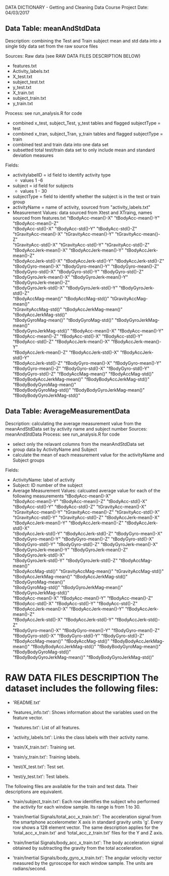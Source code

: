 DATA DICTIONARY - Getting and Cleaning Data Course Project
Date:  04/03/2017


Data Table:  meanAndStdData
---------------------------------------------------------------
Description:  combining the Test and Train subject mean and std data into a single tidy data set from the raw source files

Sources: Raw data (see RAW DATA FILES DESCRIPTION BELOW) 
- features.txt
- Activity_labels.txt
- X_test.txt
- subject_test.txt
- y_test.txt
- X_train.txt
- subject_train.txt
- y_train.txt

Process:  see run_analysis.R for code
- combined x_test, subject_Test, y_test tables and flagged subjectType = test
- combined x_tran, subject_Tran, y_train tables and flagged subjectType = train
- combined test and train data into one data set
- subsetted total test/train data set to only include mean and standard deviation measures

Fields:
- activitylabelID = id field to identify activity type
	+ values 1 -6
- subject = id field for subjects 
	+ values 1 - 30
- subjectType = field to identify whether the subject is in the test or train group
- activityName = name of activity, sourced from "activity_labels.txt"
- Measurement Values: data sourced from Xtest and XTraing, names sourced from features.txt
     "tBodyAcc-mean()-X"           "tBodyAcc-mean()-Y"           "tBodyAcc-mean()-Z"          
     "tBodyAcc-std()-X"            "tBodyAcc-std()-Y"            "tBodyAcc-std()-Z"           
     "tGravityAcc-mean()-X"        "tGravityAcc-mean()-Y"        "tGravityAcc-mean()-Z"       
     "tGravityAcc-std()-X"         "tGravityAcc-std()-Y"         "tGravityAcc-std()-Z"        
     "tBodyAccJerk-mean()-X"       "tBodyAccJerk-mean()-Y"       "tBodyAccJerk-mean()-Z"      
     "tBodyAccJerk-std()-X"        "tBodyAccJerk-std()-Y"        "tBodyAccJerk-std()-Z"       
     "tBodyGyro-mean()-X"          "tBodyGyro-mean()-Y"          "tBodyGyro-mean()-Z"         
     "tBodyGyro-std()-X"           "tBodyGyro-std()-Y"           "tBodyGyro-std()-Z"          
     "tBodyGyroJerk-mean()-X"      "tBodyGyroJerk-mean()-Y"      "tBodyGyroJerk-mean()-Z"     
     "tBodyGyroJerk-std()-X"       "tBodyGyroJerk-std()-Y"       "tBodyGyroJerk-std()-Z"      
     "tBodyAccMag-mean()"          "tBodyAccMag-std()"           "tGravityAccMag-mean()"      
     "tGravityAccMag-std()"        "tBodyAccJerkMag-mean()"      "tBodyAccJerkMag-std()"      
     "tBodyGyroMag-mean()"         "tBodyGyroMag-std()"          "tBodyGyroJerkMag-mean()"    
     "tBodyGyroJerkMag-std()"      "fBodyAcc-mean()-X"           "fBodyAcc-mean()-Y"          
     "fBodyAcc-mean()-Z"           "fBodyAcc-std()-X"            "fBodyAcc-std()-Y"           
     "fBodyAcc-std()-Z"            "fBodyAccJerk-mean()-X"       "fBodyAccJerk-mean()-Y"      
     "fBodyAccJerk-mean()-Z"       "fBodyAccJerk-std()-X"        "fBodyAccJerk-std()-Y"       
     "fBodyAccJerk-std()-Z"        "fBodyGyro-mean()-X"          "fBodyGyro-mean()-Y"         
     "fBodyGyro-mean()-Z"          "fBodyGyro-std()-X"           "fBodyGyro-std()-Y"          
     "fBodyGyro-std()-Z"           "fBodyAccMag-mean()"          "fBodyAccMag-std()"                                   "fBodyBodyAccJerkMag-mean()"  "fBodyBodyAccJerkMag-std()"   "fBodyBodyGyroMag-mean()"    
     "fBodyBodyGyroMag-std()"      "fBodyBodyGyroJerkMag-mean()" "fBodyBodyGyroJerkMag-std()" 






Data Table:  AverageMeasurementData
---------------------------------------------------------------
Description: calculating the average measurement value from the meanAndStdData set by activity name and subject number
Sources:  meanAndStdData
Process:  see run_analysis.R for code
- select only the relavant columns from the meanAndStdData set
- group data by ActivityName and Subject
- calculate the mean of each measurement value for the activityName and Subject groups



Fields:
- ActivityName:  label of activity 
- Subject:  ID number of the subject 
- Average Measurement Values: calcuated average value for each of the following measurements
      	"tBodyAcc-mean()-X"          
	"tBodyAcc-mean()-Y"           "tBodyAcc-mean()-Z"           "tBodyAcc-std()-X"           
	"tBodyAcc-std()-Y"            "tBodyAcc-std()-Z"            "tGravityAcc-mean()-X"       
	"tGravityAcc-mean()-Y"        "tGravityAcc-mean()-Z"        "tGravityAcc-std()-X"        
	"tGravityAcc-std()-Y"         "tGravityAcc-std()-Z"         "tBodyAccJerk-mean()-X"      
	"tBodyAccJerk-mean()-Y"       "tBodyAccJerk-mean()-Z"       "tBodyAccJerk-std()-X"       
	"tBodyAccJerk-std()-Y"        "tBodyAccJerk-std()-Z"        "tBodyGyro-mean()-X"         
	"tBodyGyro-mean()-Y"          "tBodyGyro-mean()-Z"          "tBodyGyro-std()-X"          
	"tBodyGyro-std()-Y"           "tBodyGyro-std()-Z"           "tBodyGyroJerk-mean()-X"     
	"tBodyGyroJerk-mean()-Y"      "tBodyGyroJerk-mean()-Z"      "tBodyGyroJerk-std()-X"      
	"tBodyGyroJerk-std()-Y"       "tBodyGyroJerk-std()-Z"       "tBodyAccMag-mean()"         
	"tBodyAccMag-std()"           "tGravityAccMag-mean()"       "tGravityAccMag-std()"       
	"tBodyAccJerkMag-mean()"      "tBodyAccJerkMag-std()"       "tBodyGyroMag-mean()"        
	"tBodyGyroMag-std()"          "tBodyGyroJerkMag-mean()"     "tBodyGyroJerkMag-std()"     
	"fBodyAcc-mean()-X"           "fBodyAcc-mean()-Y"           "fBodyAcc-mean()-Z"          
	"fBodyAcc-std()-X"            "fBodyAcc-std()-Y"            "fBodyAcc-std()-Z"           
	"fBodyAccJerk-mean()-X"       "fBodyAccJerk-mean()-Y"       "fBodyAccJerk-mean()-Z"      
	"fBodyAccJerk-std()-X"        "fBodyAccJerk-std()-Y"        "fBodyAccJerk-std()-Z"       
	"fBodyGyro-mean()-X"          "fBodyGyro-mean()-Y"          "fBodyGyro-mean()-Z"         
	"fBodyGyro-std()-X"           "fBodyGyro-std()-Y"           "fBodyGyro-std()-Z"          
	"fBodyAccMag-mean()"          "fBodyAccMag-std()"           "fBodyBodyAccJerkMag-mean()" 
	"fBodyBodyAccJerkMag-std()"   "fBodyBodyGyroMag-mean()"     "fBodyBodyGyroMag-std()"     
	"fBodyBodyGyroJerkMag-mean()" "fBodyBodyGyroJerkMag-std()" 





RAW DATA FILES DESCRIPTION
The dataset includes the following files:
=========================================

- 'README.txt'

- 'features_info.txt': Shows information about the variables used on the feature vector.

- 'features.txt': List of all features.

- 'activity_labels.txt': Links the class labels with their activity name.

- 'train/X_train.txt': Training set.

- 'train/y_train.txt': Training labels.

- 'test/X_test.txt': Test set.

- 'test/y_test.txt': Test labels.

The following files are available for the train and test data. Their descriptions are equivalent. 

- 'train/subject_train.txt': Each row identifies the subject who performed the activity for each window sample. Its range is from 1 to 30. 

- 'train/Inertial Signals/total_acc_x_train.txt': The acceleration signal from the smartphone accelerometer X axis in standard gravity units 'g'. Every row shows a 128 element vector. The same description applies for the 'total_acc_x_train.txt' and 'total_acc_z_train.txt' files for the Y and Z axis. 

- 'train/Inertial Signals/body_acc_x_train.txt': The body acceleration signal obtained by subtracting the gravity from the total acceleration. 

- 'train/Inertial Signals/body_gyro_x_train.txt': The angular velocity vector measured by the gyroscope for each window sample. The units are radians/second. 
